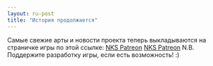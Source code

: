 ```yaml
---
layout: ru-post
title: "История продолжается"
---
```

Самые свежие арты и новости проекта теперь выкладываются на страничке игры по этой ссылке:
[NKS Patreon](https://pp.userapi.com/c841232/v841232291/33a9b/9FxDLUPFiGU.jpg)
[NKS Patreon](https://pp.userapi.com/c841232/v841232291/33a94/RPyLw3TP6GA.jpg)
N.B. Поддержите разработку игры, если есть возможность! :)
